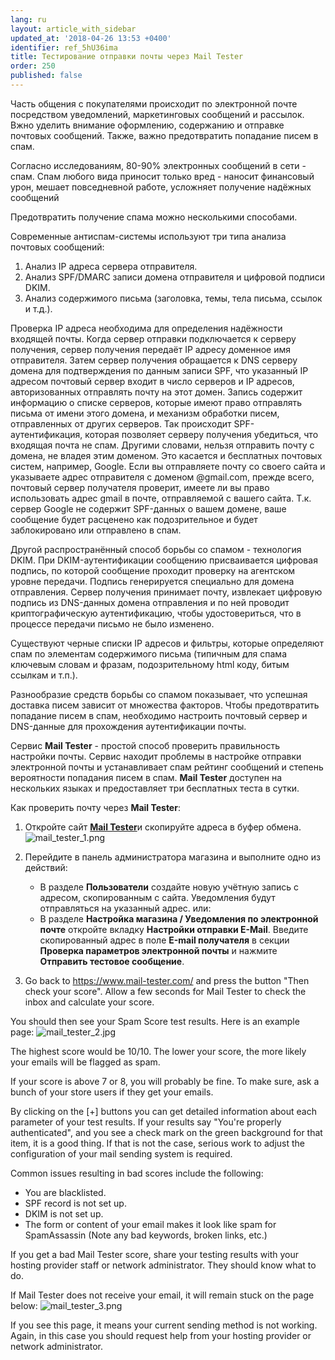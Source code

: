 ```yaml
---
lang: ru
layout: article_with_sidebar
updated_at: '2018-04-26 13:53 +0400'
identifier: ref_5hU36ima
title: Тестирование отправки почты через Mail Tester
order: 250
published: false
---
```

Часть общения с покупателями происходит по электронной почте посредством уведомлений, маркетинговых сообщений и рассылок. Вжно уделить внимание оформлению, содержанию и отправке почтовых сообщений. Также, важно предотвратить попадание писем в спам.

Согласно исследованиям, 80-90% электронных сообщений в сети - спам. Спам любого вида приносит только вред - наносит финансовый урон, мешает повседневной работе, усложняет получение надёжных сообщений

Предотвратить получение спама можно несколькими способами. 

Современные антиспам-системы используют три типа анализа почтовых сообщений:

1. Анализ IP адреса сервера отправителя.
2. Анализ SPF/DMARC записи домена отправителя и цифровой подписи DKIM.
3. Анализ содержимого письма (заголовка, темы, тела письма, ссылок и т.д.).

Проверка IP адреса необходима для определения надёжности входящей почты. Когда сервер отправки подключается к серверу получения, сервер получения передаёт IP адресу доменное имя отправителя. Затем сервер получения обращается к DNS серверу домена для подтверждения по данным записи SPF, что указанный IP адресом почтовый сервер входит в число серверов и IP адресов, авторизованных отправлять почту на этот домен. Запись содержит информацию о списке серверов, которые имеют право отправлять письма от имени этого домена, и механизм обработки писем, отправленных от других серверов. Так происходит SPF-аутентификация, которая позволяет серверу получения убедиться, что входящая почта не спам. Другими словами, нельзя отправить почту с домена, не владея этим доменом. Это касается и бесплатных почтовых систем, например, Google. Если вы отправляете почту со своего сайта и указываете адрес отправителя с доменом @gmail.com, прежде всего, почтовый сервер получателя проверит, имеете ли вы право использовать адрес gmail в почте, отправляемой с вашего сайта. Т.к. сервер Google  не содержит SPF-данных о вашем домене, ваше сообщение будет расценено как подозрительное и будет заблокировано или отправлено в спам. 

Другой распространённый способ борьбы со спамом - технология DKIM. При DKIM-аутентификации сообщению присваивается цифровая подпись, по которой сообщение проходит проверку на агентском уровне передачи. Подпись генерируется специально для домена отправления. Сервер получения принимает почту, извлекает цифровую подпись из DNS-данных домена отправления и по ней проводит криптографическую аутентификацию, чтобы удостовериться, что в процессе передачи письмо не было изменено.

Существуют черные списки IP адресов и фильтры, которые определяют спам по элементам содержимого письма (типичным для спама ключевым словам и фразам, подозрительному html коду, битым ссылкам и т.п.).

Разнообразие средств борьбы со спамом показывает, что успешная доставка писем зависит от множества факторов. Чтобы предотвратить попадание писем в спам, необходимо настроить почтовый сервер и DNS-данные для прохождения аутентификации почты.

Сервис **Mail Tester** - простой способ проверить правильность настройки почты. Сервис находит проблемы в настройке отправки электронной почты и устанавливает спам рейтинг сообщений и степень вероятности попадания писем в спам. **Mail Tester** доступен на нескольких языках и предоставляет три бесплатных теста в сутки.

Как проверить почту через **Mail Tester**:

   1. Откройте сайт [**Mail Tester**](https://www.mail-tester.com "Тестирование отправки почты через Mail Tester")и скопируйте адреса в буфер обмена.
      ![mail_tester_1.png]({{site.baseurl}}/attachments/ref_1QrpKuD3/mail_tester_1.png)
   
   2. Перейдите в панель администратора магазина и выполните одно из действий:

      * В разделе **Пользователи** создайте новую учётную запись с адресом, скопированным с сайта. Уведомления будут отправляться на указанный адрес.
      или:
      * В разделе **Настройка магазина / Уведомления по электронной почте** откройте вкладку **Настройки отправки E-Mail**. Введите скопированный адрес в поле **Е-mail получателя** в секции **Проверка параметров электронной почты** и нажмите **Отправить тестовое сообщение**.
   
   3. Go back to https://www.mail-tester.com/ and press the button "Then check your score". Allow a few seconds for Mail Tester to check the inbox and calculate your score. 

You should then see your Spam Score test results. Here is an example page:
      ![mail_tester_2.jpg]({{site.baseurl}}/attachments/ref_1QrpKuD3/mail_tester_2.jpg)

The highest score would be 10/10. The lower your score, the more likely your emails will be flagged as spam.

If your score is above 7 or 8, you will probably be fine. To make sure, ask a bunch of your store users if they get your emails. 

By clicking on the [+] buttons you can get detailed information about each parameter of your test results.
If your results say "You're properly authenticated", and you see a check mark on the green background for that item, it is a good thing. If that is not the case, serious work to adjust the configuration of your mail sending system is required. 

Common issues resulting in bad scores include the following:
   * You are blacklisted. 
   * SPF record is not set up.
   * DKIM is not set up.
   * The form or content of your email makes it look like spam for SpamAssassin (Note any bad keywords, broken links, etc.)

If you get a bad Mail Tester score, share your testing results with your hosting provider staff or network administrator. They should know what to do. 

If Mail Tester does not receive your email, it will remain stuck on the page below:
      ![mail_tester_3.png]({{site.baseurl}}/attachments/ref_1QrpKuD3/mail_tester_3.png)

If you see this page, it means your current sending method is not working. Again, in this case you should request help from your hosting provider or network administrator.
